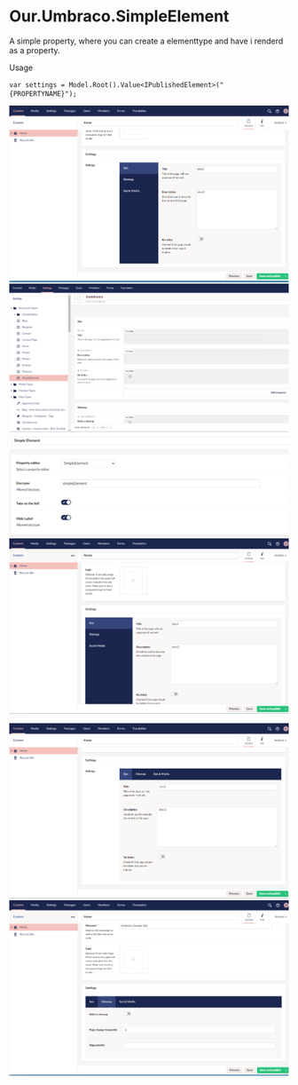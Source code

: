 # Our.Umbraco.SimpleElement 
A simple property, where you can create a elementtype and have i renderd as a property.

Usage
```
var settings = Model.Root().Value<IPublishedElement>("{PROPERTYNAME}");
```

<!-- Tell us about your package here -->

![Alt text](previews/preview2.PNG?raw=true "")
![Alt text](previews/preview6.PNG?raw=true "")
![Alt text](previews/preview5.PNG?raw=true "")
![Alt text](previews/preview1.PNG?raw=true "")

![Alt text](previews/preview3.PNG?raw=true "")
![Alt text](previews/preview4.PNG?raw=true "")

